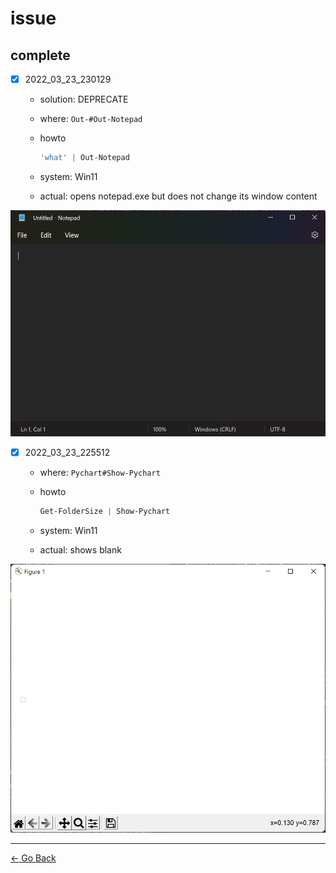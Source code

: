 # issue

## complete

- [x] 2022_03_23_230129
  - solution: DEPRECATE
  - where: ``Out-#Out-Notepad``
  - howto

    ```powershell
    'what' | Out-Notepad
    ```

  - system: Win11
  - actual: opens notepad.exe but does not change its window content

![2022_03_23_230129](./res/2022_03_23_230129.png)

- [x] 2022_03_23_225512
  - where: ``Pychart#Show-Pychart``
  - howto

    ```powershell
    Get-FolderSize | Show-Pychart
    ```

  - system: Win11
  - actual: shows blank

![2022_03_23_225512](./res/2022_03_23_225512.png)

---
[← Go Back](../readme.md)
